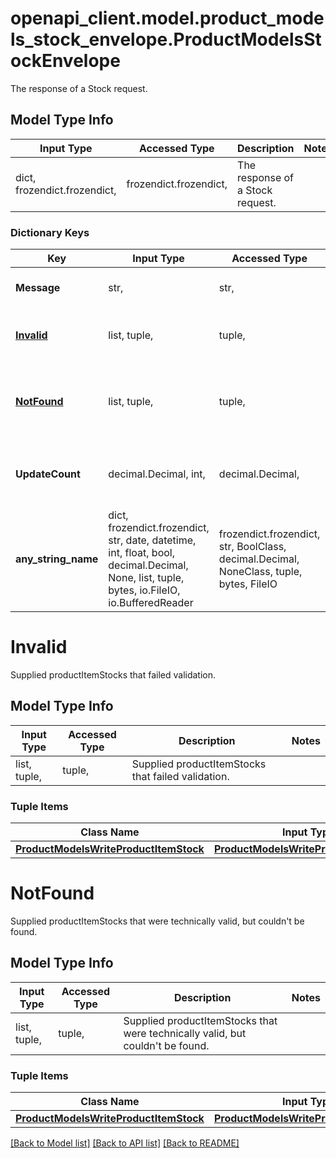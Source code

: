 # openapi_client.model.product_models_stock_envelope.ProductModelsStockEnvelope

The response of a Stock request.

## Model Type Info
Input Type | Accessed Type | Description | Notes
------------ | ------------- | ------------- | -------------
dict, frozendict.frozendict,  | frozendict.frozendict,  | The response of a Stock request. | 

### Dictionary Keys
Key | Input Type | Accessed Type | Description | Notes
------------ | ------------- | ------------- | ------------- | -------------
**Message** | str,  | str,  | Information about the outcome of the request. | [optional] 
**[Invalid](#Invalid)** | list, tuple,  | tuple,  | Supplied productItemStocks that failed validation. | [optional] 
**[NotFound](#NotFound)** | list, tuple,  | tuple,  | Supplied productItemStocks that were technically valid, but couldn&#x27;t be found. | [optional] 
**UpdateCount** | decimal.Decimal, int,  | decimal.Decimal,  | Number of stock updates resulting from the request. | [optional] value must be a 32 bit integer
**any_string_name** | dict, frozendict.frozendict, str, date, datetime, int, float, bool, decimal.Decimal, None, list, tuple, bytes, io.FileIO, io.BufferedReader | frozendict.frozendict, str, BoolClass, decimal.Decimal, NoneClass, tuple, bytes, FileIO | any string name can be used but the value must be the correct type | [optional]

# Invalid

Supplied productItemStocks that failed validation.

## Model Type Info
Input Type | Accessed Type | Description | Notes
------------ | ------------- | ------------- | -------------
list, tuple,  | tuple,  | Supplied productItemStocks that failed validation. | 

### Tuple Items
Class Name | Input Type | Accessed Type | Description | Notes
------------- | ------------- | ------------- | ------------- | -------------
[**ProductModelsWriteProductItemStock**](ProductModelsWriteProductItemStock.md) | [**ProductModelsWriteProductItemStock**](ProductModelsWriteProductItemStock.md) | [**ProductModelsWriteProductItemStock**](ProductModelsWriteProductItemStock.md) |  | 

# NotFound

Supplied productItemStocks that were technically valid, but couldn't be found.

## Model Type Info
Input Type | Accessed Type | Description | Notes
------------ | ------------- | ------------- | -------------
list, tuple,  | tuple,  | Supplied productItemStocks that were technically valid, but couldn&#x27;t be found. | 

### Tuple Items
Class Name | Input Type | Accessed Type | Description | Notes
------------- | ------------- | ------------- | ------------- | -------------
[**ProductModelsWriteProductItemStock**](ProductModelsWriteProductItemStock.md) | [**ProductModelsWriteProductItemStock**](ProductModelsWriteProductItemStock.md) | [**ProductModelsWriteProductItemStock**](ProductModelsWriteProductItemStock.md) |  | 

[[Back to Model list]](../../README.md#documentation-for-models) [[Back to API list]](../../README.md#documentation-for-api-endpoints) [[Back to README]](../../README.md)


